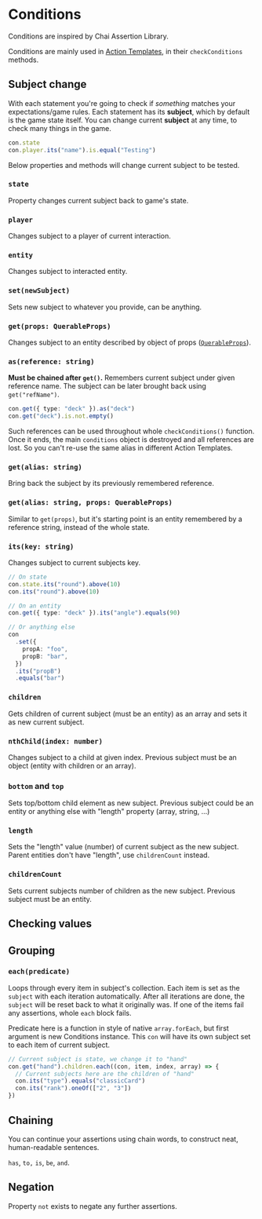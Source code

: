 # Conditions

Conditions are inspired by Chai Assertion Library.

Conditions are mainly used in [Action Templates](./actionTemplates.md#checkConditions), in their `checkConditions` methods.

## Subject change

With each statement you're going to check if _something_ matches your expectations/game rules. Each statement has its **subject**, which by default is the game state itself. You can change current **subject** at any time, to check many things in the game.

```typescript
con.state
con.player.its("name").is.equal("Testing")
```

Below properties and methods will change current subject to be tested.

### `state`

Property changes current subject back to game's state.

### `player`

Changes subject to a player of current interaction.

### `entity`

Changes subject to interacted entity.

### `set(newSubject)`

Sets new subject to whatever you provide, can be anything.

### `get(props: QuerableProps)`

Changes subject to an entity described by object of props ([`QuerableProps`](./types.md#QuerableProps)).

### `as(reference: string)`

**Must be chained after `get()`.** Remembers current subject under given reference name. The subject can be later brought back using `get("refName")`.

```typescript
con.get({ type: "deck" }).as("deck")
con.get("deck").is.not.empty()
```

Such references can be used throughout whole `checkConditions()` function. Once it ends, the main `conditions` object is destroyed and all references are lost. So you can't re-use the same alias in different Action Templates.

### `get(alias: string)`

Bring back the subject by its previously remembered reference.

### `get(alias: string, props: QuerableProps)`

Similar to `get(props)`, but it's starting point is an entity remembered by a reference string, instead of the whole state.

### `its(key: string)`

Changes subject to current subjects key.

```typescript
// On state
con.state.its("round").above(10)
con.its("round").above(10)

// On an entity
con.get({ type: "deck" }).its("angle").equals(90)

// Or anything else
con
  .set({
    propA: "foo",
    propB: "bar",
  })
  .its("propB")
  .equals("bar")
```

### `children`

Gets children of current subject (must be an entity) as an array and sets it as new current subject.

### `nthChild(index: number)`

Changes subject to a child at given index. Previous subject must be an object (entity with children or an array).

### `bottom` and `top`

Sets top/bottom child element as new subject. Previous subject could be an entity or anything else with "length" property (array, string, ...)

### `length`

Sets the "length" value (number) of current subject as the new subject. Parent entities don't have "length", use `childrenCount` instead.

### `childrenCount`

Sets current subjects number of children as the new subject. Previous subject must be an entity.

## Checking values

## Grouping

### `each(predicate)`

Loops through every item in subject's collection.
Each item is set as the `subject` with each iteration automatically.
After all iterations are done, the `subject` will be reset back to what it originally was.
If one of the items fail any assertions, whole `each` block fails.

Predicate here is a function in style of native `array.forEach`, but first argument is new Conditions instance. This `con` will have its own subject set to each item of current subject.

```typescript
// Current subject is state, we change it to "hand"
con.get("hand").children.each((con, item, index, array) => {
  // Current subjects here are the children of "hand"
  con.its("type").equals("classicCard")
  con.its("rank").oneOf(["2", "3"])
})
```

## Chaining

You can continue your assertions using chain words, to construct neat, human-readable sentences.

`has`, `to,` `is`, `be`, `and`.

## Negation

Property `not` exists to negate any further assertions.
